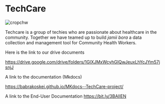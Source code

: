 # TechCare

![cropchw](https://user-images.githubusercontent.com/80739366/138225581-a8e88c1f-c32e-44fb-921c-42559a76bb30.png)

Techcare is a group of techies who are passionate about healthcare in the community. Together we have teamed up to build *jamii bora* a data collection and management tool for Community Health Workers.

Here is the link to our drive documents

https://drive.google.com/drive/folders/1GlXJMxWcyhGIQwJeuxLhYcJYm57jsnjJ

A link to the documentation (Mkdocs)

https://babrakoskei.github.io/MKdocs--TechCare-project/

A link to the End-User Documentation
https://bit.ly/3BAIlEN 
